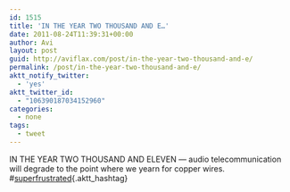 ```yaml
---
id: 1515
title: 'IN THE YEAR TWO THOUSAND AND E…'
date: 2011-08-24T11:39:31+00:00
author: Avi
layout: post
guid: http://aviflax.com/post/in-the-year-two-thousand-and-e/
permalink: /post/in-the-year-two-thousand-and-e/
aktt_notify_twitter:
  - 'yes'
aktt_twitter_id:
  - "106390187034152960"
categories:
  - none
tags:
  - tweet
---
```

IN THE YEAR TWO THOUSAND AND ELEVEN — audio telecommunication will degrade to the point where we yearn for copper wires. #[superfrustrated](http://search.twitter.com/search?q=%23superfrustrated){.aktt_hashtag}